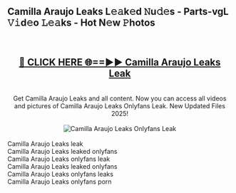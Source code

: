 <h2>Camilla Araujo Leaks L𝚎𝚊k𝚎d 𝙽u𝚍𝚎s - Parts-vgL 𝚅𝚒d𝚎o 𝙻𝚎𝚊ks - Hot N𝚎w 𝙿hotos </h2>
<br>
<div align="center">
<h2><a href="https://213.232.235.80/live/video.php?q=camilla-araujo-leaks" rel="nofollow">🔴 CLICK HERE 🌐==►► Camilla Araujo Leaks Leak</a></h2>
<br>
Get Camilla Araujo Leaks and all content. Now you can access all videos and pictures of Camilla Araujo Leaks Onlyfans Leak. New Updated Files 2025!
<br>
<br>
<a href="https://213.232.235.80/live/video.php?q=camilla-araujo-leaks" rel="nofollow" data-target="animated-image.originalLink"><img src="https://i.imgur.com/1EjSzPs.png" alt="Camilla Araujo Leaks Onlyfans Leak" style="max-width: 100%; display: inline-block;" data-target="animated-image.originalImage"></a>
</div>
<br>
Camilla Araujo Leaks leak<br>
Camilla Araujo Leaks leaked onlyfans<br>
Camilla Araujo Leaks onlyfans leak<br>
Camilla Araujo Leaks leaked onlyfans<br>
Camilla Araujo Leaks onlyfans leaks<br>
Camilla Araujo Leaks onlyfans porn
